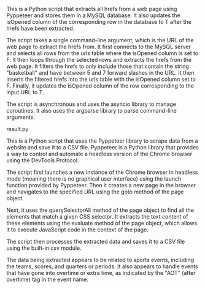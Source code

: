 This is a Python script that extracts all hrefs from a web page using Pyppeteer and stores them in a MySQL database. It also updates the isOpened column of the corresponding row in the database to T after the hrefs have been extracted.

The script takes a single command-line argument, which is the URL of the web page to extract the hrefs from. It first connects to the MySQL server and selects all rows from the urls table where the isOpened column is set to F. It then loops through the selected rows and extracts the hrefs from the web page. It filters the hrefs to only include those that contain the string "basketball" and have between 5 and 7 forward slashes in the URL. It then inserts the filtered hrefs into the urls table with the isOpened column set to F. Finally, it updates the isOpened column of the row corresponding to the input URL to T.

The script is asynchronous and uses the asyncio library to manage coroutines. It also uses the argparse library to parse command-line arguments.

result.py

This is a Python script that uses the Pyppeteer library to scrape data from a website and save it to a CSV file. Pyppeteer is a Python library that provides a way to control and automate a headless version of the Chrome browser using the DevTools Protocol.

The script first launches a new instance of the Chrome browser in headless mode (meaning there is no graphical user interface) using the launch function provided by Pyppeteer. Then it creates a new page in the browser and navigates to the specified URL using the goto method of the page object.

Next, it uses the querySelectorAll method of the page object to find all the elements that match a given CSS selector. It extracts the text content of these elements using the evaluate method of the page object, which allows it to execute JavaScript code in the context of the page.

The script then processes the extracted data and saves it to a CSV file using the built-in csv module.

The data being extracted appears to be related to sports events, including the teams, scores, and quarters or periods. It also appears to handle events that have gone into overtime or extra time, as indicated by the "AOT" (after overtime) tag in the event name.